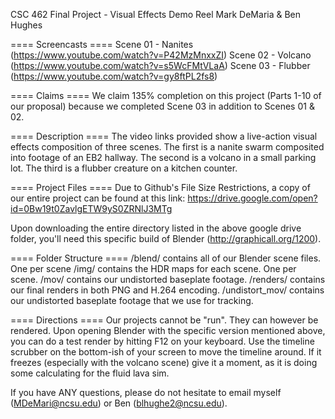 CSC 462 Final Project - Visual Effects Demo Reel
Mark DeMaria & Ben Hughes

==== Screencasts ====
Scene 01 - Nanites (https://www.youtube.com/watch?v=P42MzMnxxZI)
Scene 02 - Volcano (https://www.youtube.com/watch?v=s5WcFMtVLaA)
Scene 03 - Flubber (https://www.youtube.com/watch?v=gy8ftPL2fs8)

==== Claims ====
We claim 135% completion on this project (Parts 1-10 of our proposal) because we completed Scene 03 in addition to Scenes 01 & 02.

==== Description ====
The video links provided show a live-action visual effects composition of three scenes. The first is a nanite swarm composited into footage of an EB2 hallway. The second is a volcano in a small parking lot. The third is a flubber creature on a kitchen counter.

==== Project Files ====
Due to Github's File Size Restrictions, a copy of our entire project can be found at this link:
https://drive.google.com/open?id=0Bw19t0ZavlgETW9yS0ZRNlJ3MTg

Upon downloading the entire directory listed in the above google drive folder, you'll need this specific build of Blender (http://graphicall.org/1200).

==== Folder Structure ====
/blend/ contains all of our Blender scene files. One per scene
/img/ contains the HDR maps for each scene. One per scene.
/mov/ contains our undistorted baseplate footage.
/renders/ contains our final renders in both PNG and H.264 encoding.
/undistort_mov/ contains our undistorted baseplate footage that we use for tracking.

==== Directions ====
Our projects cannot be "run". They can however be rendered. Upon opening Blender with the specific version mentioned above, you can do a test render by hitting F12 on your keyboard. Use the timeline scrubber on the bottom-ish of your screen to move the timeline around. If it freezes (especially with the volcano scene) give it a moment, as it is doing some calculating for the fluid lava sim.

If you have ANY questions, please do not hesitate to email myself (MDeMari@ncsu.edu) or Ben (blhughe2@ncsu.edu).